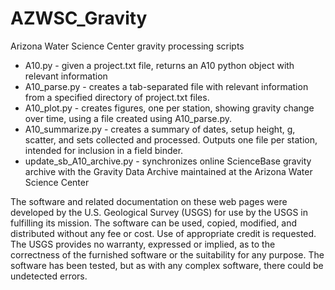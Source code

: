 # AZWSC_Gravity
Arizona Water Science Center gravity processing scripts

* A10.py - given a project.txt file, returns an A10 python object with relevant information
* A10_parse.py - creates a tab-separated file with relevant information from a specified directory of project.txt files.
* A10_plot.py - creates figures, one per station, showing gravity change over time, using a file created using A10_parse.py.
* A10_summarize.py - creates a summary of dates, setup height, g, scatter, and sets collected and processed. Outputs one file per station, intended for inclusion in a field binder.
* update_sb_A10_archive.py - synchronizes online ScienceBase gravity archive with the Gravity Data Archive maintained at the Arizona Water Science Center

The software and related documentation on these web pages were developed by the U.S. Geological Survey (USGS) for use by the USGS in fulfilling its mission. The software can be used, copied, modified, and distributed without any fee or cost. Use of appropriate credit is requested. The USGS provides no warranty, expressed or implied, as to the correctness of the furnished software or the suitability for any purpose. The software has been tested, but as with any complex software, there could be undetected errors.
